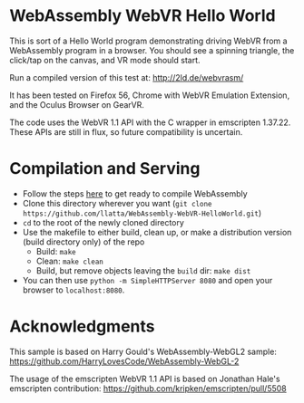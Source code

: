 WebAssembly WebVR Hello World
===

This is sort of a Hello World program demonstrating driving WebVR from a WebAssembly program in a browser.
You should see a spinning triangle, the click/tap on the canvas, and VR mode should start.

Run a compiled version of this test at: http://2ld.de/webvrasm/

It has been tested on Firefox 56, Chrome with WebVR Emulation Extension, and the Oculus Browser on GearVR.

The code uses the WebVR 1.1 API with the C wrapper in emscripten 1.37.22. These APIs are still in flux, so future compatibility is uncertain.

# Compilation and Serving

- Follow the steps [here](http://webassembly.org/getting-started/developers-guide/) to get ready to compile WebAssembly
- Clone this directory wherever you want (`git clone https://github.com/llatta/WebAssembly-WebVR-HelloWorld.git`)
- `cd` to the root of the newly cloned directory
- Use the makefile to either build, clean up, or make a distribution version (build directory only) of the repo
    - Build: `make`
    - Clean: `make clean`
    - Build, but remove objects leaving the `build` dir: `make dist`
- You can then use `python -m SimpleHTTPServer 8080` and open your browser to `localhost:8080`.

# Acknowledgments

This sample is based on Harry Gould's WebAssembly-WebGL2 sample: https://github.com/HarryLovesCode/WebAssembly-WebGL-2

The usage of the emscripten WebVR 1.1 API is based on Jonathan Hale's emscripten contribution: https://github.com/kripken/emscripten/pull/5508
